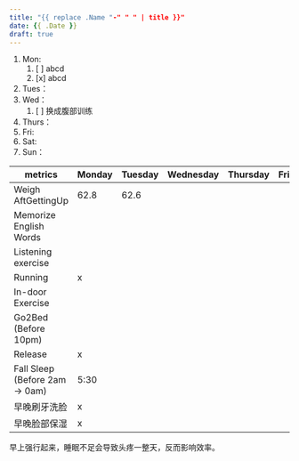```yaml
---
title: "{{ replace .Name "-" " " | title }}"
date: {{ .Date }}
draft: true
---
```




1. Mon: 
   1. [ ] abcd
   2. [x] abcd
2. Tues：
3. Wed：
   1. [ ] 换成腹部训练
4. Thurs： 
5. Fri: 
6. Sat: 
7. Sun：


| metrics                         | Monday | Tuesday | Wednesday | Thursday | Friday | Saturday | Sunday |
| ------------------------------- | ------ | ------- | --------- | -------- | ------ | -------- | ------ |
| Weigh AftGettingUp              | 62.8   | 62.6    |           |          |        |          |        |
| Memorize English Words          |        |         |           |          |        |          |        |
| Listening exercise              |        |         |           |          |        |          |        |
| Running                         | x      |         |           |          |        |          |        |
| In-door Exercise                |        |         |           |          |        |          |        |
| Go2Bed (Before 10pm)            |        |         |           |          |        |          |        |
| Release                         | x      |         |           |          |        |          |        |
| Fall Sleep  (Before 2am -> 0am) | 5:30   |         |           |          |        |          |        |
| 早晚刷牙洗脸                    | x      |         |           |          |        |          |        |
| 早晚脸部保湿                    | x      |         |           |          |        |          |        |

早上强行起来，睡眠不足会导致头疼一整天，反而影响效率。